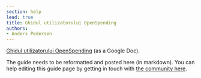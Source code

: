 ```yaml
---
section: help
lead: true
title: Ghidul utilizatorului OpenSpending
authors:
- Anders Pedersen
---
```

<a href="https://docs.google.com/a/okfn.org/document/d/1GQuYU9QtYvClaKesrD1et5Rg6i7nXh35zzvMxDJTp5E/edit#">Ghidul utilizatorului OpenSpending</a> (as a Google Doc).

The guide needs to be reformatted and posted here (in markdown). You can help editing this guide page by getting in touch with <a href="https://trello.com/c/abfAVgBC/14-permanent-openspending-guide-translation">the community here</a>.
